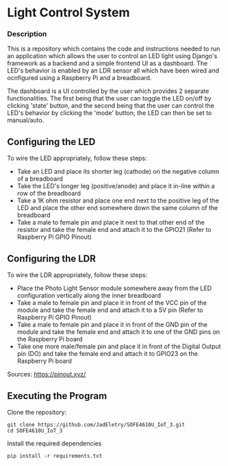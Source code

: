 # Light Control System

### Description

This is a repository which contains the code and instructions needed to run an
application which allows the user to control an LED light using Django's framework
as a backend and a simple frontend UI as a dashboard. The LED's behavior is enabled
by an LDR sensor all which have been wired and ocnfigured using a Raspberry Pi and 
a breadboard. <br>

The dashboard is a UI controlled by the user which provides 2 separate functionalities.
The first being that the user can toggle the LED on/off by clicking 'state' button, and
the second being that the user can control the LED's behavior by clicking the 'mode' 
button; the LED can then be set to manual/auto. 

## Configuring the LED

To wire the LED appropriately, follow these steps:
- Take an LED and place its shorter leg (cathode) on the negative column of a breadboard
- Take the LED's longer leg (positive/anode) and place it in-line within a row of the breadboard
- Take a 1K ohm resistor and place one end next to the positive leg of the LED and place the other end somewhere down the same column of the breadboard
- Take a male to female pin and place it next to that other end of the resistor and take the female end and attach it to the GPIO21 (Refer to Raspberry Pi GPIO Pinout)

## Configuring the LDR

To wire the LDR appropriately, follow these steps:
- Place the Photo Light Sensor module somewhere away from the LED configuration vertically along the inner breadboard
- Take a male to female pin and place it in front of the VCC pin of the module and take the female end and attach it to a 5V pin (Refer to Raspberry Pi GPIO Pinout)
- Take a male to female pin and place it in front of the GND pin of the module and take the female end and attach it to one of the GND pins on the Raspberry Pi board
- Take one more male/female pin and place it in front of the Digital Output pin (DO) and take the female end and attach it to GPIO23 on the Raspberry Pi board

Sources: https://pinout.xyz/

## Executing the Program

Clone the repository:
```
git clone https://github.com/JadEletry/SOFE4610U_IoT_3.git
cd SOFE4610U_IoT_3
```
Install the required dependencies
```
pip install -r requirements.txt
```


